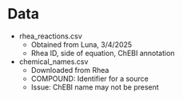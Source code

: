 # Data
* rhea_reactions.csv
  * Obtained from Luna, 3/4/2025
  * Rhea ID, side of equation, ChEBI annotation
* chemical_names.csv
  * Downloaded from Rhea
  * COMPOUND: Identifier for a source
  * Issue: ChEBI name may not be present
